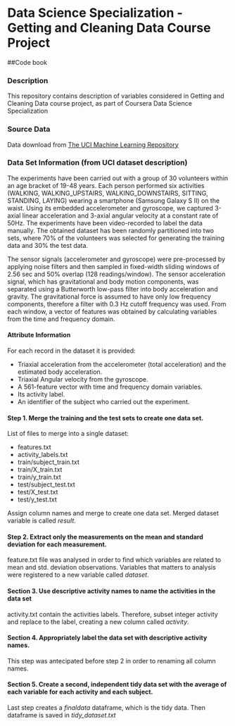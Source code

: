 Data Science Specialization - Getting and Cleaning Data Course Project
======================================================================

##Code book

### Description
This repository contains description of variables considered in Getting and Cleaning Data course project, as part of Coursera Data Science Specialization

### Source Data
Data download from [The UCI Machine Learning Repository](http://archive.ics.uci.edu/ml/datasets/Human+Activity+Recognition+Using+Smartphones)


### Data Set Information (from UCI dataset description)
The experiments have been carried out with a group of 30 volunteers within an age bracket of 19-48 years. Each person performed six activities (WALKING, WALKING_UPSTAIRS, WALKING_DOWNSTAIRS, SITTING, STANDING, LAYING) wearing a smartphone (Samsung Galaxy S II) on the waist. Using its embedded accelerometer and gyroscope, we captured 3-axial linear acceleration and 3-axial angular velocity at a constant rate of 50Hz. The experiments have been video-recorded to label the data manually. The obtained dataset has been randomly partitioned into two sets, where 70% of the volunteers was selected for generating the training data and 30% the test data. 

The sensor signals (accelerometer and gyroscope) were pre-processed by applying noise filters and then sampled in fixed-width sliding windows of 2.56 sec and 50% overlap (128 readings/window). The sensor acceleration signal, which has gravitational and body motion components, was separated using a Butterworth low-pass filter into body acceleration and gravity. The gravitational force is assumed to have only low frequency components, therefore a filter with 0.3 Hz cutoff frequency was used. From each window, a vector of features was obtained by calculating variables from the time and frequency domain.


#### Attribute Information

For each record in the dataset it is provided: 
- Triaxial acceleration from the accelerometer (total acceleration) and the estimated body acceleration. 
- Triaxial Angular velocity from the gyroscope. 
- A 561-feature vector with time and frequency domain variables. 
- Its activity label. 
- An identifier of the subject who carried out the experiment.


#### Step 1. Merge the training and the test sets to create one data set.

List of files to merge into a single dataset:

- features.txt
- activity_labels.txt
- train/subject_train.txt
- train/X_train.txt
- train/y_train.txt
- test/subject_test.txt
- test/X_test.txt
- test/y_test.txt

Assign column names and merge to create one data set. Merged dataset variable is called *result*.


#### Step 2. Extract only the measurements on the mean and standard deviation for each measurement. 

feature.txt file was analysed in order to find which variables are related to mean and std. deviation observations. Variables that matters to analysis were registered to a new variable called *dataset*. 


#### Section 3. Use descriptive activity names to name the activities in the data set

activity.txt contain the activities labels. Therefore, subset integer activity and replace to the label, creating a new column called *activity*.


#### Section 4. Appropriately label the data set with descriptive activity names.

This step was antecipated before step 2 in order to renaming all column names.


#### Section 5. Create a second, independent tidy data set with the average of each variable for each activity and each subject. 

Last step creates a *finaldata* dataframe, which is the tidy data. Then dataframe is saved in *tidy_dataset.txt*
